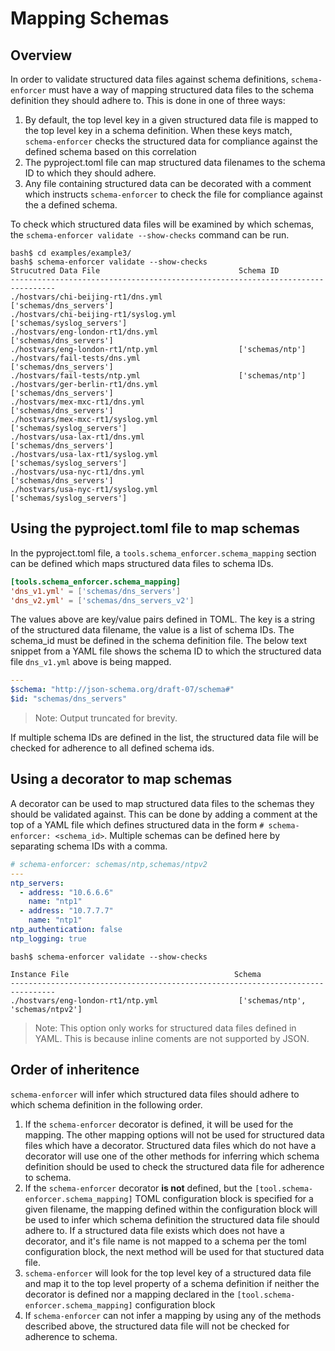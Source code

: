 # Mapping Schemas

## Overview
In order to validate structured data files against schema definitions, `schema-enforcer` must have a way of mapping structured data files to the schema definition they should adhere to. This is done in one of three ways:

1) By default, the top level key in a given structured data file is mapped to the top level key in a schema definition. When these keys match, `schema-enforcer` checks the structured data for compliance against the defined schema based on this correlation
2) The pyproject.toml file can map structured data filenames to the schema ID to which they should adhere.
3) Any file containing structured data can be decorated with a comment which instructs `schema-enforcer` to check the file for compliance against the a defined schema.

To check which structured data files will be examined by which schemas, the `schema-enforcer validate --show-checks` command can be run.

```cli
bash$ cd examples/example3/
bash$ schema-enforcer validate --show-checks
Strucutred Data File                               Schema ID
--------------------------------------------------------------------------------
./hostvars/chi-beijing-rt1/dns.yml                 ['schemas/dns_servers']
./hostvars/chi-beijing-rt1/syslog.yml              ['schemas/syslog_servers']
./hostvars/eng-london-rt1/dns.yml                  ['schemas/dns_servers']
./hostvars/eng-london-rt1/ntp.yml                  ['schemas/ntp']
./hostvars/fail-tests/dns.yml                      ['schemas/dns_servers']
./hostvars/fail-tests/ntp.yml                      ['schemas/ntp']
./hostvars/ger-berlin-rt1/dns.yml                  ['schemas/dns_servers']
./hostvars/mex-mxc-rt1/dns.yml                     ['schemas/dns_servers']
./hostvars/mex-mxc-rt1/syslog.yml                  ['schemas/syslog_servers']
./hostvars/usa-lax-rt1/dns.yml                     ['schemas/dns_servers']
./hostvars/usa-lax-rt1/syslog.yml                  ['schemas/syslog_servers']
./hostvars/usa-nyc-rt1/dns.yml                     ['schemas/dns_servers']
./hostvars/usa-nyc-rt1/syslog.yml                  ['schemas/syslog_servers']
```

## Using the pyproject.toml file to map schemas

In the pyproject.toml file, a `tools.schema_enforcer.schema_mapping` section can be defined which maps structured data files to schema IDs.

```toml
[tools.schema_enforcer.schema_mapping]
'dns_v1.yml' = ['schemas/dns_servers']
'dns_v2.yml' = ['schemas/dns_servers_v2']
```

The values above are key/value pairs defined in TOML. The key is a string of the structured data filename, the value is a list of schema IDs. The schema_id must be defined in the schema definition file. The below text snippet from a YAML file shows the schema ID to which the structured data file `dns_v1.yml` above is being mapped.

```yaml
---
$schema: "http://json-schema.org/draft-07/schema#"
$id: "schemas/dns_servers"
```

> Note: Output truncated for brevity.

If multiple schema IDs are defined in the list, the structured data file will be checked for adherence to all defined schema ids.

## Using a decorator to map schemas

A decorator can be used to map structured data files to the schemas they should be validated against. This can be done by adding a comment at the top of a
YAML file which defines structured data in the form `# schema-enforcer: <schema_id>`. Multiple schemas can be defined here by separating schema IDs with a comma.

```yaml
# schema-enforcer: schemas/ntp,schemas/ntpv2
---
ntp_servers:
  - address: "10.6.6.6"
    name: "ntp1"
  - address: "10.7.7.7"
    name: "ntp1"
ntp_authentication: false
ntp_logging: true
```

```cli
bash$ schema-enforcer validate --show-checks

Instance File                                     Schema
--------------------------------------------------------------------------------
./hostvars/eng-london-rt1/ntp.yml                  ['schemas/ntp', 'schemas/ntpv2']
```

> Note: This option only works for structured data files defined in YAML. This is because inline coments are not supported by JSON.

## Order of inheritence

`schema-enforcer` will infer which structured data files should adhere to which schema definition in the following order.

1) If the `schema-enforcer` decorator is defined, it will be used for the mapping. The other mapping options will not be used for structured data files which have a decorator. Structured data files which do not have a decorator will use one of the other methods for inferring which schema definition should be used to check the structured data file for adherence to schema.
2) If the `schema-enforcer` decorator **is not** defined, but the `[tool.schema-enforcer.schema_mapping]` TOML configuration block is specified for a given filename, the mapping defined within the configuration block will be used to infer which schema definition the structured data file should adhere to. If a structured data file exists which does not have a decorator, and it's file name is not mapped to a schema per the toml configuration block, the next method will be used for that stuctured data file.
3) `schema-enforcer` will look for the top level key of a structured data file and map it to the top level property of a schema definition if neither the decorator is defined nor a mapping declared in the `[tool.schema-enforcer.schema_mapping]` configuration block
4) If `schema-enforcer` can not infer a mapping by using any of the methods described above, the structured data file will not be checked for adherence to schema.
